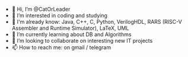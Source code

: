 - 👋 Hi, I’m @CatOrLeader
- 👀 I’m interested in coding and studying
- 📖 I'm already know: Java, C++, C, Python, VerilogHDL, RARS (RISC-V Assembler and Runtime Simulator), LaTeX, UML
- 🌱 I’m currently learning about DB and Algorithms
- 💞️ I’m looking to collaborate on interesting new IT projects
- 📫 How to reach me: on gmail / telegram
